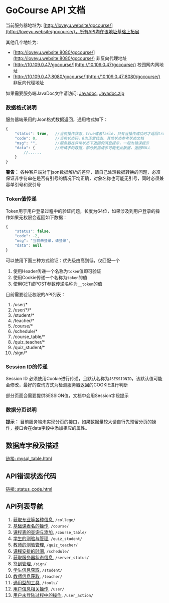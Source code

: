 # GoCourse API 文档
当前服务器地址为: [http://loveyu.website/gocourse/](http://loveyu.website/gocourse/)，所有API均在该地址基础上拓展

其他几个地址为:

* [http://loveyu.website:8080/gocourse/](http://loveyu.website:8080/gocourse/) 非反向代理地址
* [http://10.109.0.47/gocourse/](http://10.109.0.47/gocourse/) 校园网内网地址
* [http://10.109.0.47:8080/gocourse/](http://10.109.0.47:8080/gocourse/) 非反向代理地址

如果需要服务端JavaDoc文件请访问: [Javadoc](../javadoc), [Javadoc.zip](../javadoc.zip)

### 数据格式说明
服务器端采用的Json格式数据返回，通用格式如下：

```js
{
    "status": true,   //当前操作状态，true或者fasle，只有当操作成功时才返回true
    "code": 0,        //当前状态码，0为正常状态，其他状态参考状态文档
    "msg": "",        //服务器在异常状态下返回的消息提示，一般为错误提示
    "data": {         //所请求的数据，部分数据请求可能无此数据，返回NULL
        //......
    }
}
```

**警告：** 各种客户端对于json数据解析的差异，请自己处理数据转换的问题，必须保证非字符串在是否有引号的情况下均正确，对象名称也可能无引号，同时必须兼容单引号和双引号

### Token值传递
Token用于用户登录过程中的验证问题，长度为64位，如果涉及到用户登录的操作如果无权限会返回如下数据：

```js
{
    "status": false,
    "code": -2,
    "msg": "当前未登录，请登录",
    "data": null
}
```

可以使用下面三种方式验证：优先级由高到低，仅匹配一个

1. 使用Header传递一个名称为`token`值即可验证
2. 使用Cookie传递一个名称为`token`的值
3. 使用GET或POST参数传递名称为`__token`的值

目前需要验证权限的API列表：

1. /user/\*
2. /user/\*/\*
3. /student/\*
4. /teacher/\*
5. /course/\*
6. /schedule/\*
7. /course_table/\*
8. /quiz_teacher/\*
9. /quiz_student/\*
10. /sign/\*

### Session ID的传递
Session ID 必须使用Cookie进行传递，且默认名称为`JSESSIONID`，该默认值可能会修改，最好的查询方式为检测服务器返回的COOKIE进行判断

部分页面会需要提供SESSION值，文档中会用Session字段提示

### 数据分页说明
**提示：** 目前服务端未实现分页的接口，如果数据量较大请自行先预留分页的操作，接口会在data字段中添加相应的属性。

## 数据库字段及描述
[链接: mysql_table.html](mysql_table.html)

## API错误状态代码
[链接: status_code.html](status_code.html)

## API列表导航
1. [获取专业等各种信息](college.html), `/college/`
2. [基础课表名的操作](course.html), `/course/`
3. [课程表的查询与添加](course_table.html), `/course_table/`
4. [学生的测验与管理](quiz_student.html), `/quiz_student/`
5. [教师的测验管理](quiz_teacher.html), `/quiz_teacher/`
6. [课程安排的时间](schedule.html), `/schedule/`
7. [获取服务器状态信息](server_status.html), `/server_status/`
8. [签到管理](sign.html), `/sign/`
9. [学生信息获取](student.html), `/student/`
10. [教师信息获取](teacher.html), `/teacher/`
11. [通用型的工具](tools.html), `/tools/`
12. [用户信息相关操作](user.html), `/user/`
13. [用户未登陆过程中的操作](user_action.html), `/user_action/`
